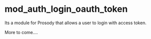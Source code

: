 # mod_auth_login_oauth_token

Its a module for Prosody that allows a user to login with access token. 

More to come....
